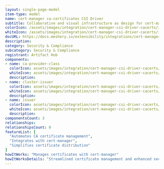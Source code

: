 ```yaml
---
layout: single-page-model
item-type: model
name: cert-manager ca-certificates CSI Driver
subtitle: Collaborative and visual infrastructure as design for cert-manager ca-certificates CSI Driver
colorIcon: /assets/images/integration/cert-manager-csi-driver-cacerts/icons/color/cert-manager-csi-driver-cacerts-color.svg
whiteIcon: /assets/images/integration/cert-manager-csi-driver-cacerts/icons/white/cert-manager-csi-driver-cacerts-white.svg
docURL: https://docs.meshery.io/extensibility/integrations/cert-manager-csi-driver-cacerts
description: 
category: Security & Compliance
subcategory: Security & Compliance
registrant: Artifact Hub
components: 
- name: ca-provider-class
  colorIcon: assets/images/integration/cert-manager-csi-driver-cacerts/components/ca-provider-class/icons/color/ca-provider-class-color.svg
  whiteIcon: assets/images/integration/cert-manager-csi-driver-cacerts/components/ca-provider-class/icons/white/ca-provider-class-white.svg
  description: 
- name: cluster-issuer
  colorIcon: assets/images/integration/cert-manager-csi-driver-cacerts/components/cluster-issuer/icons/color/cluster-issuer-color.svg
  whiteIcon: assets/images/integration/cert-manager-csi-driver-cacerts/components/cluster-issuer/icons/white/cluster-issuer-white.svg
  description: 
- name: issuer
  colorIcon: assets/images/integration/cert-manager-csi-driver-cacerts/components/issuer/icons/color/issuer-color.svg
  whiteIcon: assets/images/integration/cert-manager-csi-driver-cacerts/components/issuer/icons/white/issuer-white.svg
  description: 
componentsCount: 3
relationships: 
relationshipsCount: 0
featureList: [
  "Automates CA certificate management",
  "Integrates with cert-manager",
  "Simplifies certificate distribution"
]
howItWorks: "Manages certificates with cert-manager"
howItWorksDetails: "Streamlined certificate management and enhanced security in Kubernetes"
---
```

